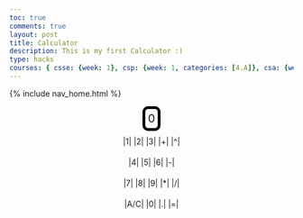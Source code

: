 ```yaml
---
toc: true
comments: true
layout: post
title: Calculator
description: This is my first Calculator :)
type: hacks
courses: { csse: {week: 1}, csp: {week: 1, categories: [4.A]}, csa: {week: 0} }
---
```


<!-- 
Hack 0: Right justify result
Hack 1: Test conditions on small, big, and decimal numbers, report on findings. Fix issues.
Hack 2: Add the common math operation that is missing from calculator
Hack 3: Implement 1 number operation (ie SQRT) 
-->

<!-- 
HTML implementation of the calculator. 
-->

{% include nav_home.html %}

<!-- 
    Style and Action are aligned with HRML class definitions
    style.css contains majority of style definition (number, operation, clear, and equals)
    - The div calculator-container sets 4 elements to a row
    Background is credited to Vanta JS and is implemented at bottom of this page
-->
<style>
  .calculator-output {
    /* calulator output 
      top bar shows the results of the calculator;
      result to take up the entirety of the first row;
      span defines 4 columns and 1 row
    */
    grid-column: span 4;
    grid-row: span 1;
  
    border-radius: 10px;
    padding: 0.25em;
    font-size: 20px;
    border: 5px solid black;
  
    display: flex;
    align-items: center;
  }
  .calculator-container {
    display: flex;
    flex-direction: column;
    align-items: center;
    justify-content: center;
  }

  .calculator-row {
    display: flex;
    justify-content: center;
    margin: 10px 0; /* Increase margin for more spacing */
  }

  .calculator-button {
    display: flex;
    align-items: center;
    justify-content: center;
    width: 180px; /* Slightly wider buttons */
    height: 60px; /* Slightly taller buttons */
    background-color: #f2f2f2;
    border-radius: 50%;
    font-size: 18px;
    cursor: pointer;
    margin: 0 8px; /* Increased horizontal margin */
  }
</style>

<!-- Add a container for the animation -->
<div id="animation">
  <div class="calculator-container">
    <div class="calculator-output" id="output">0</div>
    <!-- Row 1 -->
    <div class="calculator-row">
      <div>|</div>
      <div class="calculator-number">1</div>
      <div>| |</div>
      <div class="calculator-number">2</div>
      <div>| |</div>
      <div class="calculator-number">3</div>
      <div>| |</div>
      <div class="calculator-operation">+</div>
      <div>| |</div>
      <div class="calculator-operation">^</div>
      <div>|</div>
    </div>
    <!-- Row 2 -->
    <div class="calculator-row">
      <div>|</div>
      <div class="calculator-number">4</div>
      <div>| |</div>
      <div class="calculator-number">5</div>
      <div>| |</div>
      <div class="calculator-number">6</div>
      <div>| |</div>
      <div class="calculator-operation">-</div>
      <div>|</div>
    </div>
    <!-- Row 3 -->
    <div class="calculator-row">
      <div>|</div>
      <div class="calculator-number">7</div>
      <div>| |</div>
      <div class="calculator-number">8</div>
      <div>| |</div>
      <div class="calculator-number">9</div>
      <div>| |</div>
      <div class="calculator-operation">*</div>
      <div>| |</div>
      <div class="calculator-operation">/</div>
      <div>|</div>
    </div>
    <!-- Row 4 -->
    <div class="calculator-row">
      <div>|</div>
      <div class="calculator-clear">A/C</div>
      <div>| |</div>
      <div class="calculator-number">0</div>
      <div>| |</div>
      <div class="calculator-number">.</div>
      <div>| |</div>
      <div class="calculator-equals">=</div>
      <div>|</div>
    </div>
  </div>
</div>

<!-- JavaScript (JS) implementation of the calculator. -->
<script>
// initialize important variables to manage calculations
var firstNumber = null;
var operator = null;
var nextReady = true;
// build objects containing key elements
const output = document.getElementById("output");
const numbers = document.querySelectorAll(".calculator-number");
const operations = document.querySelectorAll(".calculator-operation");
const clear = document.querySelectorAll(".calculator-clear");
const equals = document.querySelectorAll(".calculator-equals");

// Number buttons listener
numbers.forEach(button => {
  button.addEventListener("click", function() {
    number(button.textContent);
  });
});

// Number action
function number (value) { // function to input numbers into the calculator
    if (value != ".") {
        if (nextReady == true) { // nextReady is used to tell the computer when the user is going to input a completely new number
            output.innerHTML = value;
            if (value != "0") { // if statement to ensure that there are no multiple leading zeroes
                nextReady = false;
            }
        } else {
            output.innerHTML = output.innerHTML + value; // concatenation is used to add the numbers to the end of the input
        }
    } else { // special case for adding a decimal; can't have two decimals
        if (output.innerHTML.indexOf(".") == -1) {
            output.innerHTML = output.innerHTML + value;
            nextReady = false;
        }
    }
}

// Operation buttons listener
operations.forEach(button => {
  button.addEventListener("click", function() {
    operation(button.textContent);
  });
});

// Operator action
function operation (choice) { // function to input operations into the calculator
    if (firstNumber == null) { // once the operation is chosen, the displayed number is stored into the variable firstNumber
        firstNumber = parseInt(output.innerHTML);
        nextReady = true;
        operator = choice;
        return; // exits function
    }
    // occurs if there is already a number stored in the calculator
    firstNumber = calculate(firstNumber, parseFloat(output.innerHTML)); 
    operator = choice;
    output.innerHTML = firstNumber.toString();
    nextReady = true;
}

// Calculator
function calculate (first, second) { // function to calculate the result of the equation
    let result = 0;
    switch (operator) {
        case "+":
            result = first + second;
            break;
        case "-":
            result = first - second;
            break;
        case "*":
            result = first * second;
            break;
        case "/":
            result = first / second;
            break;
        case "^":
            result = first ** second;
            break;
        default: 
            break;
    }
    return result;
}

// Equals button listener
equals.forEach(button => {
  button.addEventListener("click", function() {
    equal();
  });
});

// Equal action
function equal () { // function used when the equals button is clicked; calculates equation and displays it
    firstNumber = calculate(firstNumber, parseFloat(output.innerHTML));
    output.innerHTML = firstNumber.toString();
    nextReady = true;
}

// Clear button listener
clear.forEach(button => {
  button.addEventListener("click", function() {
    clearCalc();
  });
});

// A/C action
function clearCalc () { // clears calculator
    firstNumber = null;
    output.innerHTML = "0";
    nextReady = true;
}
</script>

<!-- 
Vanta animations just for fun, load JS onto the page
-->
<script src="/teacher/assets/js/three.r119.min.js"></script>
<script src="/teacher/assets/js/vanta.halo.min.js"></script>
<script src="/teacher/assets/js/vanta.birds.min.js"></script>
<script src="/teacher/assets/js/vanta.net.min.js"></script>
<script src="/teacher/assets/js/vanta.rings.min.js"></script>

<script>
// setup vanta scripts as functions
var vantaInstances = {
  halo: VANTA.HALO,
  birds: VANTA.BIRDS,
  net: VANTA.NET,
  rings: VANTA.RINGS
};

// obtain a random vanta function
var vantaInstance = vantaInstances[Object.keys(vantaInstances)[Math.floor(Math.random() * Object.keys(vantaInstances).length)]];

// run the animation
vantaInstance({
  el: "#animation",
  mouseControls: true,
  touchControls: true,
  gyroControls: false
});
</script>

